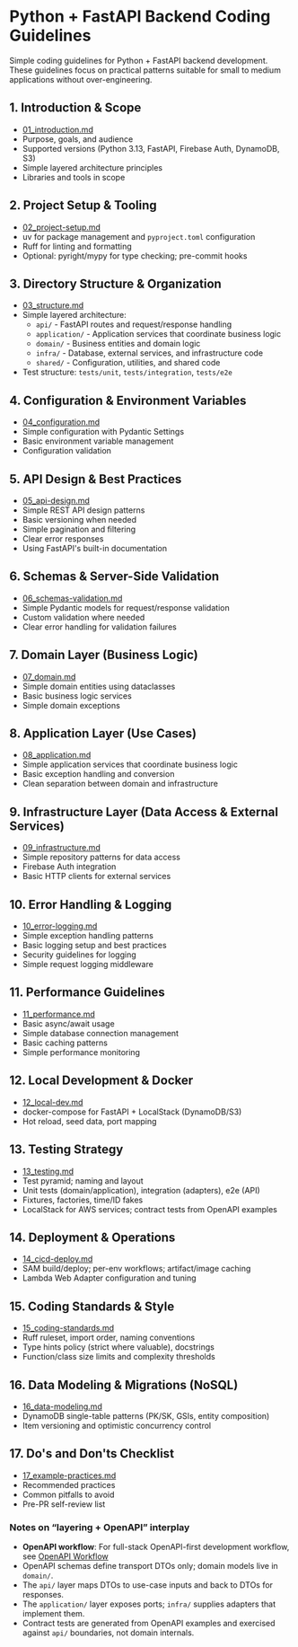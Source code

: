 # Python + FastAPI Backend Coding Guidelines

Simple coding guidelines for Python + FastAPI backend development. These guidelines focus on practical patterns suitable for small to medium applications without over-engineering.

## 1. Introduction & Scope

- [01_introduction.md](./01_introduction.md)
- Purpose, goals, and audience
- Supported versions (Python 3.13, FastAPI, Firebase Auth, DynamoDB, S3)
- Simple layered architecture principles
- Libraries and tools in scope

## 2. Project Setup & Tooling

- [02_project-setup.md](./02_project-setup.md)
- uv for package management and `pyproject.toml` configuration
- Ruff for linting and formatting
- Optional: pyright/mypy for type checking; pre-commit hooks

## 3. Directory Structure & Organization

- [03_structure.md](./03_structure.md)
- Simple layered architecture:
  - `api/` - FastAPI routes and request/response handling
  - `application/` - Application services that coordinate business logic
  - `domain/` - Business entities and domain logic
  - `infra/` - Database, external services, and infrastructure code
  - `shared/` - Configuration, utilities, and shared code
- Test structure: `tests/unit`, `tests/integration`, `tests/e2e`

## 4. Configuration & Environment Variables

- [04_configuration.md](./04_configuration.md)
- Simple configuration with Pydantic Settings
- Basic environment variable management
- Configuration validation

## 5. API Design & Best Practices

- [05_api-design.md](./05_api-design.md)
- Simple REST API design patterns
- Basic versioning when needed
- Simple pagination and filtering
- Clear error responses
- Using FastAPI's built-in documentation

## 6. Schemas & Server-Side Validation

- [06_schemas-validation.md](./06_schemas-validation.md)
- Simple Pydantic models for request/response validation
- Custom validation where needed
- Clear error handling for validation failures

## 7. Domain Layer (Business Logic)

- [07_domain.md](./07_domain.md)
- Simple domain entities using dataclasses
- Basic business logic services
- Simple domain exceptions

## 8. Application Layer (Use Cases)

- [08_application.md](./08_application.md)
- Simple application services that coordinate business logic
- Basic exception handling and conversion
- Clean separation between domain and infrastructure

## 9. Infrastructure Layer (Data Access & External Services)

- [09_infrastructure.md](./09_infrastructure.md)
- Simple repository patterns for data access
- Firebase Auth integration
- Basic HTTP clients for external services

## 10. Error Handling & Logging

- [10_error-logging.md](./10_error-logging.md)
- Simple exception handling patterns
- Basic logging setup and best practices
- Security guidelines for logging
- Simple request logging middleware

## 11. Performance Guidelines

- [11_performance.md](./11_performance.md)
- Basic async/await usage
- Simple database connection management
- Basic caching patterns
- Simple performance monitoring

## 12. Local Development & Docker

- [12_local-dev.md](./12_local-dev.md)
- docker-compose for FastAPI + LocalStack (DynamoDB/S3)
- Hot reload, seed data, port mapping

## 13. Testing Strategy

- [13_testing.md](./13_testing.md)
- Test pyramid; naming and layout
- Unit tests (domain/application), integration (adapters), e2e (API)
- Fixtures, factories, time/ID fakes
- LocalStack for AWS services; contract tests from OpenAPI examples

## 14. Deployment & Operations

- [14_cicd-deploy.md](./14_cicd-deploy.md)
- SAM build/deploy; per-env workflows; artifact/image caching
- Lambda Web Adapter configuration and tuning

## 15. Coding Standards & Style

- [15_coding-standards.md](./15_coding-standards.md)
- Ruff ruleset, import order, naming conventions
- Type hints policy (strict where valuable), docstrings
- Function/class size limits and complexity thresholds

## 16. Data Modeling & Migrations (NoSQL)

- [16_data-modeling.md](./16_data-modeling.md)
- DynamoDB single-table patterns (PK/SK, GSIs, entity composition)
- Item versioning and optimistic concurrency control

## 17. Do's and Don'ts Checklist

- [17_example-practices.md](./17_example-practices.md)
- Recommended practices
- Common pitfalls to avoid
- Pre-PR self-review list

### Notes on “layering + OpenAPI” interplay

- **OpenAPI workflow**: For full-stack OpenAPI-first development workflow, see [OpenAPI Workflow](../../development-workflow/openapi-workflow.md)
- OpenAPI schemas define transport DTOs only; domain models live in `domain/`.
- The `api/` layer maps DTOs to use-case inputs and back to DTOs for responses.
- The `application/` layer exposes ports; `infra/` supplies adapters that implement them.
- Contract tests are generated from OpenAPI examples and exercised against `api/` boundaries, not domain internals.
